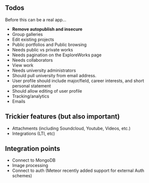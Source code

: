## Todos
Before this can be a real app...
- **Remove autopublish and insecure**
- Group galleries
- Edit existing projects
- Public portfolios and Public browsing
- Needs public vs private works
- Needs pagination on the ExploreWorks page
- Needs collaborators
- View work
- Needs university administrators
- Should pull university from email address.
- User profile should include major/field, career interests, and short personal statement
- Should allow editing of user profile
- Tracking/analytics
- Emails

## Trickier features (but also important)
- Attachments (including Soundcloud, Youtube, Videos, etc.)
- Integrations (LTI, etc)

## Integration points
- Connect to MongoDB
- Image processing
- Connect to auth (Meteor recently added support for external Auth schemes)